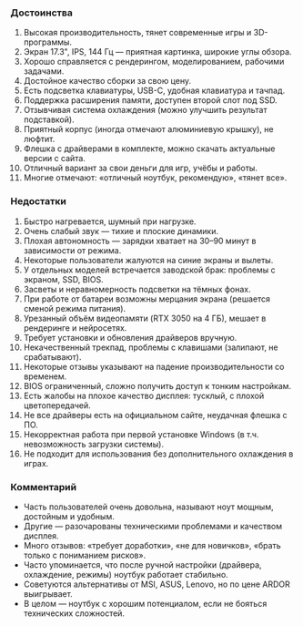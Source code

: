 ### Достоинства

1. Высокая производительность, тянет современные игры и 3D-программы.
2. Экран 17.3", IPS, 144 Гц — приятная картинка, широкие углы обзора.
3. Хорошо справляется с рендерингом, моделированием, рабочими задачами.
4. Достойное качество сборки за свою цену.
5. Есть подсветка клавиатуры, USB-C, удобная клавиатура и тачпад.
6. Поддержка расширения памяти, доступен второй слот под SSD.
7. Отзывчивая система охлаждения (можно улучшить результат подставкой).
8. Приятный корпус (иногда отмечают алюминиевую крышку), не люфтит.
9. Флешка с драйверами в комплекте, можно скачать актуальные версии с сайта.
10. Отличный вариант за свои деньги для игр, учёбы и работы.
11. Многие отмечают: «отличный ноутбук, рекомендую», «тянет все».

### Недостатки

1. Быстро нагревается, шумный при нагрузке.
2. Очень слабый звук — тихие и плоские динамики.
3. Плохая автономность — зарядки хватает на 30–90 минут в зависимости от режима.
4. Некоторые пользователи жалуются на синие экраны и вылеты.
5. У отдельных моделей встречается заводской брак: проблемы с экраном, SSD, BIOS.
6. Засветы и неравномерность подсветки на тёмных фонах.
7. При работе от батареи возможны мерцания экрана (решается сменой режима питания).
8. Урезанный объём видеопамяти (RTX 3050 на 4 ГБ), мешает в рендеринге и нейросетях.
9. Требует установки и обновления драйверов вручную.
10. Некачественный трекпад, проблемы с клавишами (залипают, не срабатывают).
11. Некоторые отзывы указывают на падение производительности со временем.
12. BIOS ограниченный, сложно получить доступ к тонким настройкам.
13. Есть жалобы на плохое качество дисплея: тусклый, с плохой цветопередачей.
14. Не все драйверы есть на официальном сайте, неудачная флешка с ПО.
15. Некорректная работа при первой установке Windows (в т.ч. невозможность загрузки системы).
16. Не подходит для использования без дополнительного охлаждения в играх.

### Комментарий

* Часть пользователей очень довольна, называют ноут мощным, достойным и удобным.
* Другие — разочарованы техническими проблемами и качеством дисплея.
* Много отзывов: «требует доработки», «не для новичков», «брать только с пониманием рисков».
* Часто упоминается, что после ручной настройки (драйвера, охлаждение, режимы) ноутбук работает стабильно.
* Советуются альтернативы от MSI, ASUS, Lenovo, но по цене ARDOR выигрывает.
* В целом — ноутбук с хорошим потенциалом, если не бояться технических сложностей.


